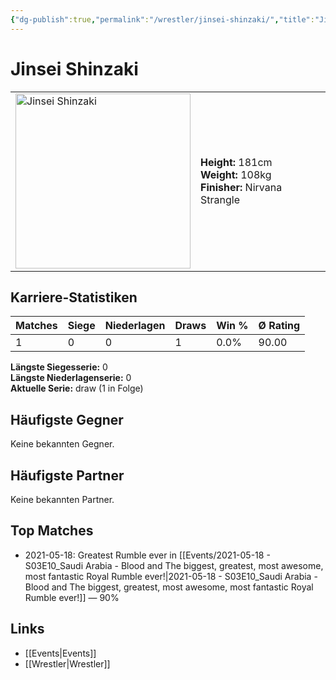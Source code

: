 ```yaml
---
{"dg-publish":true,"permalink":"/wrestler/jinsei-shinzaki/","title":"Jinsei Shinzaki","tags":["wrestler"],"noteIcon":""}
---
```



# Jinsei Shinzaki

<table>
        <tr>
        <td><img src="https://github.com/CptSpaulding1980/choke-slam-wrestling/releases/download/images/Jinsei_Shinzaki.png" width="280" alt="Jinsei Shinzaki"></td>
        <td>
        <b>Height:</b> 181cm<br>
        <b>Weight:</b> 108kg<br>
        <b>Finisher:</b> Nirvana Strangle<br>
        </td>
        </tr>
        </table>
        
## Karriere-Statistiken

| Matches | Siege | Niederlagen | Draws | Win % | Ø Rating |
|---------|-------|-------------|-------|-------|-----------|
| 1 | 0 | 0 | 1 | 0.0% | 90.00 |

**Längste Siegesserie:** 0<br>**Längste Niederlagenserie:** 0<br>**Aktuelle Serie:** draw (1 in Folge)


## Häufigste Gegner
Keine bekannten Gegner.

## Häufigste Partner
Keine bekannten Partner.

## Top Matches
- 2021-05-18: Greatest Rumble ever in [[Events/2021-05-18 - S03E10_Saudi Arabia - Blood and The biggest, greatest, most awesome, most fantastic Royal Rumble ever!\|2021-05-18 - S03E10_Saudi Arabia - Blood and The biggest, greatest, most awesome, most fantastic Royal Rumble ever!]] — 90%

## Links
- [[Events\|Events]]
- [[Wrestler\|Wrestler]]
